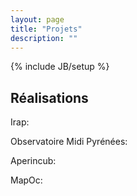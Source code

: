 ```yaml
---
layout: page
title: "Projets"
description: ""
---
```

{% include JB/setup %}

## Réalisations

Irap: 

Observatoire Midi Pyrénées:

Aperincub:

MapOc:

